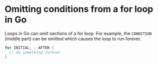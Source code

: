 # Omitting conditions from a for loop in Go

Loops in Go can omit sections of a for loop. For example, the `CONDITION` (middle part) can be omitted which causes the loop to run forever.

```go
for INITIAL; ; AFTER {
  // do something forever
}
```

